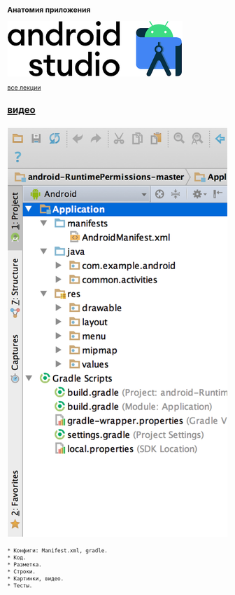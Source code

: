 ### Анатомия приложения

![Android studio](assets/android-studio/logo.png)

[все лекции](https://github.com/dmitryweiner/android-lectures/blob/master/README.md)

[видео]()
---

![](assets/android-application/structure.png)
---
    * Конфиги: Manifest.xml, gradle.
    * Код.
    * Разметка.
    * Строки.
    * Картинки, видео.
    * Тесты.
